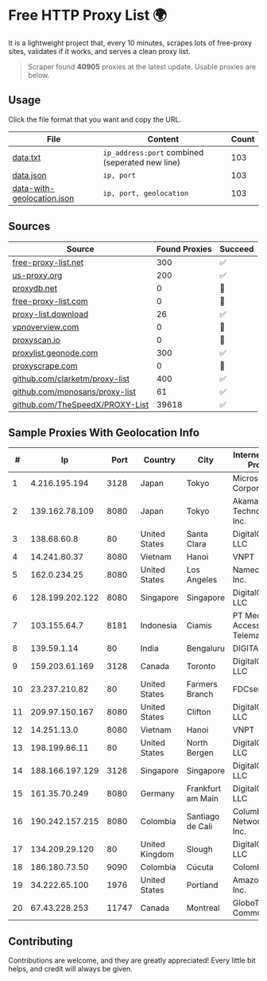 
# Free HTTP Proxy List 🌍

It is a lightweight project that, every 10 minutes, scrapes lots of free-proxy sites, validates if it works, and serves a clean proxy list.


> Scraper found **40905** proxies at the latest update. Usable proxies are below.

## Usage

Click the file format that you want and copy the URL.


|File|Content|Count|
|----|-------|-----|
|[data.txt](https://raw.githubusercontent.com/themiralay/Proxy-List-World/master/data.txt)|`ip_address:port` combined (seperated new line)|103|
|[data.json](https://raw.githubusercontent.com/themiralay/Proxy-List-World/master/data.json)|`ip, port`|103|
|[data-with-geolocation.json](https://raw.githubusercontent.com/themiralay/Proxy-List-World/master/data-with-geolocation.json)|`ip, port, geolocation`|103|

## Sources

|Source|Found Proxies|Succeed|
|------|-------------|-------|
|[free-proxy-list.net](https://free-proxy-list.net)|300|✅|
|[us-proxy.org](https://www.us-proxy.org)|200|✅|
|[proxydb.net](http://proxydb.net)|0|🚫|
|[free-proxy-list.com](https://free-proxy-list.com/?page=&port=&type%5B%5D=http&type%5B%5D=https&up_time=0&search=Search)|0|🚫|
|[proxy-list.download](https://www.proxy-list.download/HTTP)|26|✅|
|[vpnoverview.com](https://vpnoverview.com/privacy/anonymous-browsing/free-proxy-servers)|0|🚫|
|[proxyscan.io](https://www.proxyscan.io)|0|🚫|
|[proxylist.geonode.com](https://proxylist.geonode.com/api/proxy-list?limit=300&page=1&sort_by=lastChecked&sort_type=desc&protocols=http,https)|300|✅|
|[proxyscrape.com](https://api.proxyscrape.com/v2/?request=displayproxies&protocol=http&timeout=10000&country=all&ssl=all&anonymity=all)|0|🚫|
|[github.com/clarketm/proxy-list](https://raw.githubusercontent.com/clarketm/proxy-list/master/proxy-list-raw.txt)|400|✅|
|[github.com/monosans/proxy-list](https://raw.githubusercontent.com/monosans/proxy-list/main/proxies/http.txt)|61|✅|
|[github.com/TheSpeedX/PROXY-List](https://raw.githubusercontent.com/TheSpeedX/PROXY-List/master/http.txt)|39618|✅|


## Sample Proxies With Geolocation Info

|#|Ip|Port|Country|City|Internet Service Provider|
|-|--|----|-------|----|-------------------------|
|1|4.216.195.194|3128|Japan|Tokyo|Microsoft Corporation|
|2|139.162.78.109|8080|Japan|Tokyo|Akamai Technologies, Inc.|
|3|138.68.60.8|80|United States|Santa Clara|DigitalOcean, LLC|
|4|14.241.80.37|8080|Vietnam|Hanoi|VNPT|
|5|162.0.234.25|8080|United States|Los Angeles|Namecheap, Inc.|
|6|128.199.202.122|8080|Singapore|Singapore|DigitalOcean, LLC|
|7|103.155.64.7|8181|Indonesia|Ciamis|PT Media Access Telematika|
|8|139.59.1.14|80|India|Bengaluru|DIGITALOCEAN|
|9|159.203.61.169|3128|Canada|Toronto|DigitalOcean, LLC|
|10|23.237.210.82|80|United States|Farmers Branch|FDCservers.net|
|11|209.97.150.167|8080|United States|Clifton|DigitalOcean, LLC|
|12|14.251.13.0|8080|Vietnam|Hanoi|VNPT|
|13|198.199.86.11|80|United States|North Bergen|DigitalOcean, LLC|
|14|188.166.197.129|3128|Singapore|Singapore|DigitalOcean, LLC|
|15|161.35.70.249|8080|Germany|Frankfurt am Main|DigitalOcean, LLC|
|16|190.242.157.215|8080|Colombia|Santiago de Cali|Columbus Networks USA, Inc.|
|17|134.209.29.120|80|United Kingdom|Slough|DigitalOcean, LLC|
|18|186.180.73.50|9090|Colombia|Cúcuta|Colombia Móvil|
|19|34.222.65.100|1976|United States|Portland|Amazon.com, Inc.|
|20|67.43.228.253|11747|Canada|Montreal|GloboTech Communications|



## Contributing

Contributions are welcome, and they are greatly appreciated! Every
little bit helps, and credit will always be given.

